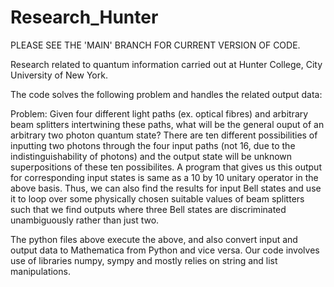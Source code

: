 # Research_Hunter
PLEASE SEE THE 'MAIN' BRANCH FOR CURRENT VERSION OF CODE.

Research related to quantum information carried out at Hunter College, City University of New York.

The code solves the following problem and handles the related output data:

Problem: Given four different light paths (ex. optical fibres) and arbitrary beam splitters intertwining these paths, what will be the general ouput of
an arbitrary two photon quantum state? There are ten different possibilities of inputting two photons through the four input paths (not 16, due to the
indistinguishability of photons) and the output state will be unknown superpositions of these ten possibilites. A program that gives us this output for
corresponding input states is same as a 10 by 10 unitary operator in the above basis. Thus, we can also find the results for input Bell states and use
it to loop over some physically chosen suitable values of beam splitters such that we find outputs where three Bell states are discriminated unambiguously
rather than just two. 

The python files above execute the above, and also convert input and output data to Mathematica from Python and vice versa. Our code involves use of 
libraries numpy, sympy and mostly relies on string and list manipulations.
